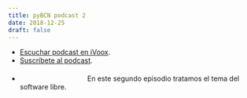 ```yaml
---
title: pyBCN podcast 2
date: 2018-12-25
draft: false
---
```

- [Escuchar podcast en iVoox](https://www.ivoox.com/31017320).
- [Suscríbete al podcast](http://www.ivoox.com/python-barcelona-podcast_fg_f1586761_filtro_1.xml).
- <a href="https://itunes.apple.com/es/podcast/python-barcelona-podcast/id1412561460?mt=2&app=podcast" style="display:inline-block;overflow:hidden;background:url(https://linkmaker.itunes.apple.com/assets/shared/badges/en-us/podcast-lrg.svg) no-repeat;width:133px;height:34px;background-size:contain;"></a>
En este segundo episodio tratamos el tema del software libre.
